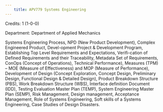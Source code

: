 ```yaml
---
    title: APV779 Systems Engineering
---
```

Credits: 1 (1-0-0)

Department: Department of Applied Mechanics

Systems Engineering Process, NPD (New Product Development), Complex Engineered Product, Devel-opment Project & Development Program, Establishing Top Level Requirements and Expectations, Verifi-cation of Defined Requirements and their Traceability, Metadata Set of Requirements, ConOps (Concept of Operations), Technical Performance), Measures (TPM) – MOE (Measure of Effectiveness) and MOP (Measure of Performance), Development of Design (Concept Exploration, Concept Design, Preliminary Design, Functional Design & Detailed Design), Product Breakdown Structure (PBS), Work Breakdown Structure (WBS), Interface definition Document (IDD), Testing Evaluation Master Plan (TEMP), System Engineering Master Plan (SEMP), Risk Management, Design management, Acceptance Management, Role of Systems Engineering, Soft skills of a Systems Engineering, Case Studies of Design Disasters.